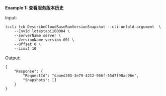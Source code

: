 **Example 1: 查看服务版本历史**



Input: 

```
tccli tcb DescribeCloudBaseRunVersionSnapshot --cli-unfold-argument  \
    --EnvId lotestapi100004 \
    --ServerName server \
    --VersionName version-001 \
    --Offset 0 \
    --Limit 10
```

Output: 
```
{
    "Response": {
        "RequestId": "daaed203-3e79-4212-966f-55d7f98ac96e",
        "Snapshots": []
    }
}
```

